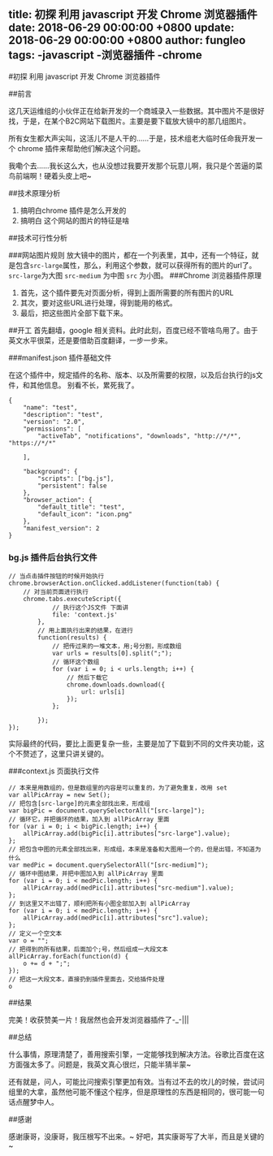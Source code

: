 title: 初探 利用 javascript 开发 Chrome 浏览器插件
date: 2018-06-29 00:00:00 +0800
update: 2018-06-29 00:00:00 +0800
author: fungleo
tags:
    -javascript
    -浏览器插件
    -chrome
---

#初探 利用 javascript 开发 Chrome 浏览器插件

##前言

这几天运维组的小伙伴正在给新开发的一个商城录入一些数据。其中图片不是很好找，于是，在某个B2C网站下载图片。主要是要下载放大镜中的那几组图片。

所有女生都大声尖叫，这活儿不是人干的……于是，技术组老大临时任命我开发一个 chrome 插件来帮助他们解决这个问题。

我嘞个去……我长这么大，也从没想过我要开发那个玩意儿啊，我只是个苦逼的菜鸟前端啊！硬着头皮上吧~

##技术原理分析

1. 搞明白chrome 插件是怎么开发的
2. 搞明白 这个网站的图片的特征是啥

##技术可行性分析

###网站图片规则
放大镜中的图片，都在一个列表里，其中，还有一个特征，就是包含`src-large`属性，那么，利用这个参数，就可以获得所有的图片的url了。`src-large`为大图 `src-medium` 为中图 `src` 为小图。
###Chrome 浏览器插件原理
1. 首先，这个插件要先对页面分析，得到上面所需要的所有图片的URL
2. 其次，要对这些URL进行处理，得到能用的格式。
3. 最后，把这些图片全部下载下来。

##开工
首先翻墙，google 相关资料。此时此刻，百度已经不管啥鸟用了。由于英文水平很菜，还是要借助百度翻译，一步一步来。

###manifest.json 插件基础文件

在这个插件中，规定插件的名称、版本、以及所需要的权限，以及后台执行的js文件，和其他信息。
别看不长，累死我了。
```languag
{
    "name": "test",
    "description": "test",
    "version": "2.0",
    "permissions": [
        "activeTab", "notifications", "downloads", "http://*/*", "https://*/*"

    ],

    "background": {
        "scripts": ["bg.js"],
        "persistent": false
    },
    "browser_action": {
        "default_title": "test",
        "default_icon": "icon.png"
    },
    "manifest_version": 2
}

```

### bg.js 插件后台执行文件

```language
// 当点击插件按钮的时候开始执行
chrome.browserAction.onClicked.addListener(function(tab) {
	// 对当前页面进行执行
    chrome.tabs.executeScript({
    		// 执行这个JS文件 下面讲
            file: 'context.js'
        },
        // 用上面执行出来的结果，在进行
        function(results) {
        	// 把传过来的一堆文本，用;号分割，形成数组
            var urls = results[0].split(";");
            // 循环这个数组
            for (var i = 0; i < urls.length; i++) {
            	// 然后下载它
                chrome.downloads.download({
                    url: urls[i]
                });
            };

        });
});
```
实际最终的代码，要比上面更复杂一些，主要是加了下载到不同的文件夹功能，这个不赘述了，这里只讲关键的。

###context.js 页面执行文件

```language
// 本来是用数组的，但是数组里的内容是可以重复的，为了避免重复，改用 set
var allPicArray = new Set();
// 把包含[src-large]的元素全部找出来，形成组
var bigPic = document.querySelectorAll("[src-large]");
// 循环它，并把循环的结果，加入到 allPicArray 里面
for (var i = 0; i < bigPic.length; i++) {
    allPicArray.add(bigPic[i].attributes["src-large"].value);
};
// 把包含中图的元素全部找出来，形成组，本来是准备和大图用一个的，但是出错，不知道为什么
var medPic = document.querySelectorAll("[src-medium]");
// 循环中图结果，并把中图加入到 allPicArray 里面
for (var i = 0; i < medPic.length; i++) {
    allPicArray.add(medPic[i].attributes["src-medium"].value);
};
// 到这里又不出错了，顺利把所有小图全部加入到 allPicArray
for (var i = 0; i < medPic.length; i++) {
    allPicArray.add(medPic[i].attributes["src"].value);
};
// 定义一个空文本
var o = "";
// 把得到的所有结果，后面加个;号，然后组成一大段文本
allPicArray.forEach(function(d) {
    o += d + ";";
});
// 把这一大段文本，直接扔到插件里面去，交给插件处理
o

```

##结果

完美！收获赞美一片！我居然也会开发浏览器插件了-_-|||

##总结

什么事情，原理清楚了，善用搜索引擎，一定能够找到解决方法。谷歌比百度在这方面强太多了。问题是，我英文真心很烂，只能半猜半蒙~

还有就是，问人，可能比问搜索引擎更加有效。当有过不去的坎儿的时候，尝试问组里的大拿，虽然他可能不懂这个程序，但是原理性的东西是相同的，很可能一句话点醒梦中人。

##感谢

感谢康哥，没康哥，我压根写不出来。~
好吧，其实康哥写了大半，而且是关键的~
